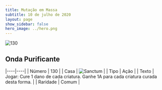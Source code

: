 ```yaml
---
title: Mutação em Massa
subtitle: 10 de julho de 2020
layout: page
show_sidebar: false
hero_image: ../hero.png
---
```


![130](https://cdn.keyforgegame.com/media/card_front/pt/479_130_RFRWH2MX953_pt.png)

## Onda Purificante

|----|----|
| Número | 130 |
| Casa | ![Sanctum](https://archonarcana.com/images/thumb/c/c7/Sanctum.png/22px-Sanctum.png "Santuário") |
| Tipo | Ação |
| Texto | Jogar: Cure 1 dano de cada criatura. Ganhe 1A para cada criatura curada desta forma. |
| Raridade | Comum |
